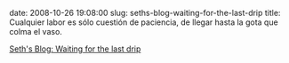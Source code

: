 date: 2008-10-26 19:08:00
slug: seths-blog-waiting-for-the-last-drip
title: Cualquier labor es sólo cuestión de paciencia, de llegar hasta la gota que
  colma el vaso.

[Seth's Blog: Waiting for the last drip](http://sethgodin.typepad.com/seths_blog/2008/10/waiting-for-the.html)

